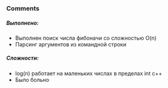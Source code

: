 ### Comments
##### Выполнено:
- Выполнен поиск числа фибоначи со сложностью O(n)
- Парсинг аргументов из командной строки
##### Сложности:
- log(n) работает на маленьких числах в пределах int c++
- Было больно